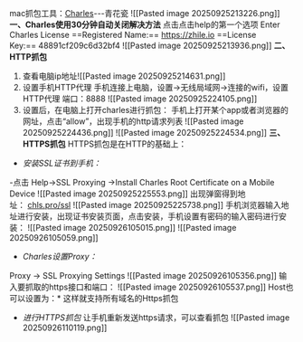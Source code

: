 mac抓包工具：[Charles](https://www.charlesproxy.com/download/latest-release/)---青花瓷
![[Pasted image 20250925213226.png]]
**一、Charles使用30分钟自动关闭解决方法**
点击点击help的第一个选项 Enter Charles License
==Registered Name:== https://zhile.io
==License Key:== 48891cf209c6d32bf4
![[Pasted image 20250925213936.png]]
**二、HTTP抓包**
1. 查看电脑ip地址![[Pasted image 20250925214631.png]]
2. 设置手机HTTP代理
手机连接上电脑，设置->无线局域网->连接的wifi，设置HTTP代理
端口：8888
![[Pasted image 20250925224105.png]]
3. 设置后，在电脑上打开charles进行抓包：
手机上打开某个app或者浏览器的网址，点击“allow”，出现手机的http请求列表
![[Pasted image 20250925224436.png]]
![[Pasted image 20250925224534.png]]
**三、HTTPS抓包**
HTTPS抓包是在HTTP的基础上：
- *安装SSL证书到手机：*

-点击 Help->SSL Proxying ->Install Charles Root Certificate on a Mobile Device
![[Pasted image 20250925225553.png]]
出现弹窗得到地址： [chls.pro/ssl](https://link.jianshu.com/?t=chls.pro/ssl)
![[Pasted image 20250925225738.png]]
手机浏览器输入地址进行安装，出现证书安装页面，点击安装，手机设置有密码的输入密码进行安装：
![[Pasted image 20250926105015.png]]
![[Pasted image 20250926105059.png]]
- *Charles设置Proxy：*

Proxy -> SSL Proxying Settings
![[Pasted image 20250926105356.png]]
输入要抓取的https接口和端口：
![[Pasted image 20250926105537.png]]
Host也可以设置为：*
这样就支持所有域名的Https抓包
- *进行HTTPS抓包*
让手机重新发送https请求，可以查看抓包
![[Pasted image 20250926110119.png]]